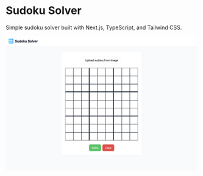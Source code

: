 # Sudoku Solver

Simple sudoku solver built with Next.js, TypeScript, and Tailwind CSS.

![Sudoku solver](./public/images/solverScreenshot.png)
